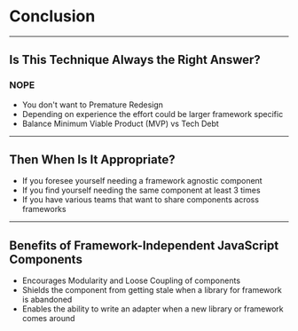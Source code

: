 # Conclusion

------

## Is This Technique Always the Right Answer?

<!-- .slide: data-title="Conclusion" data-state="somestate" -->

### NOPE <!-- .element: class="fragment blazing" -->

* You don't want to Premature Redesign<!-- .element: class="fragment" -->
* Depending on experience the effort could be larger framework specific<!-- .element: class="fragment" -->
* Balance Minimum Viable Product (MVP) vs Tech Debt<!-- .element: class="fragment" -->

------

## Then When Is It Appropriate?

<!-- .slide: data-title="Conclusion" data-state="somestate" -->

* If you foresee yourself needing a framework agnostic component<!-- .element: class="fragment" -->
* If you find yourself needing the same component at least 3 times<!-- .element: class="fragment" -->
* If you have various teams that want to share components across frameworks<!-- .element: class="fragment" -->

------

## Benefits of Framework-Independent JavaScript Components

<!-- .slide: data-title="Conclusion" data-state="somestate" -->

* Encourages Modularity and Loose Coupling of components<!-- .element: class="fragment" -->
* Shields the component from getting stale when a library for framework is abandoned<!-- .element: class="fragment" -->
* Enables the ability to write an adapter when a new library or framework comes around<!-- .element: class="fragment" -->
